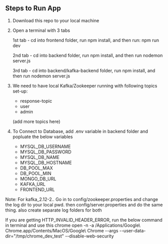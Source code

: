 

## Steps to Run App

1) Download this repo to your local machine

2) Open a terminal with 3 tabs

	1st tab - cd into frontend folder, run npm install, and then run: npm run dev
	
	2nd tab - cd into backend folder, run npm install, and then run nodemon server.js
	
	3rd tab - cd into backend/kafka-backend folder, run npm install, and then run nodemon server.js
	
 
 3) We need to have local Kafka/Zookeeper running with following topics set-up: 
 
 	- response-topic
	- user
	- admin
	
	(add more topics here)

 4) To Connect to Database, add .env variable in backend folder and popluate the below variables
	- MYSQL_DB_USERNAME
	- MYSQL_DB_PASSWORD
	- MYSQL_DB_NAME
	- MYSQL_DB_HOSTNAME
	- DB_POOL_MAX
	- DB_POOL_MIN
	- MONGO_DB_URL
	- KAFKA_URL
	- FRONTEND_URL

Note: For kafka_2.12-2.*.* Go in to config/zookeeper.properties and change the log dir to your local pwd. then config/server.properties and do the same thing. also create separate log folders for both

If you are getting HTTP_INVALID_HEADER_ERROR, run the below command in terminal and use this chrome
open -n -a /Applications/Google\ Chrome.app/Contents/MacOS/Google\ Chrome --args --user-data-dir="/tmp/chrome_dev_test" --disable-web-security
